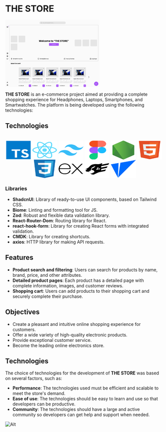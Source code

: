 # THE STORE

  <img align="center" alt="Cover" width="60%" src="./.github/cover.png">

**THE STORE** is an e-commerce project aimed at providing a complete shopping experience for Headphones, Laptops, Smartphones, and Smartwatches. The platform is being developed using the following technologies:

## Technologies
<div align="center" style="display: inline_block"><br>
  <img align="center" alt="TypeScript" height="60" width="80" src="https://raw.githubusercontent.com/devicons/devicon/master/icons/typescript/typescript-plain.svg">
  <img align="center" alt="React" height="60" width="80" src="https://raw.githubusercontent.com/devicons/devicon/master/icons/react/react-original.svg">
  <img align="center" alt="Tailwind CSS" height="60" width="80" src="https://raw.githubusercontent.com/devicons/devicon/master/icons/tailwindcss/tailwindcss-original.svg">
  <img align="center" alt="Figma" height="60" width="80" src="https://raw.githubusercontent.com/devicons/devicon/master/icons/figma/figma-original.svg">
  <img align="center" alt="Node.js" height="60" width="80" src="https://raw.githubusercontent.com/devicons/devicon/master/icons/nodejs/nodejs-original.svg">
  <img align="center" alt="HTML5" height="60" width="80" src="https://raw.githubusercontent.com/devicons/devicon/master/icons/html5/html5-original.svg">
  <img align="center" alt="CSS3" height="60" width="80" src="https://raw.githubusercontent.com/devicons/devicon/master/icons/css3/css3-original.svg">
  <img align="center" alt="Express" height="60" width="80" src="https://raw.githubusercontent.com/devicons/devicon/master/icons/express/express-original.svg">
  <img align="center" alt="Fastify" height="60" width="80" src="https://raw.githubusercontent.com/devicons/devicon/master/icons/fastify/fastify-original.svg">
  <img align="center" alt="Vite" height="60" width="80" src="https://raw.githubusercontent.com/devicons/devicon/master/icons/vite/vite-original.svg">
</div>

### Libraries
- **ShadcnUI**: Library of ready-to-use UI components, based on Tailwind CSS.
- **Biome**: Linting and formatting tool for JS.
- **Zod**: Robust and flexible data validation library.
- **React-Router-Dom**: Routing library for React.
- **react-hook-form**: Library for creating React forms with integrated validation.
- **CMDK**: Library for creating shortcuts.
- **axios**: HTTP library for making API requests.

## Features

- **Product search and filtering**: Users can search for products by name, brand, price, and other attributes.
- **Detailed product pages**: Each product has a detailed page with complete information, images, and customer reviews.
- **Shopping cart**: Users can add products to their shopping cart and securely complete their purchase.

## Objectives

- Create a pleasant and intuitive online shopping experience for customers.
- Offer a wide variety of high-quality electronic products.
- Provide exceptional customer service.
- Become the leading online electronics store.

## Technologies

The choice of technologies for the development of **THE STORE** was based on several factors, such as:

- **Performance**: The technologies used must be efficient and scalable to meet the store's demand.
- **Ease of use**: The technologies should be easy to learn and use so that developers can be productive.
- **Community**: The technologies should have a large and active community so developers can get help and support when needed.

![Alt](https://repobeats.axiom.co/api/embed/625c017fccb74cb340ac5f38f2a98f7e4a8c7758.svg "Repobeats analytics image")
